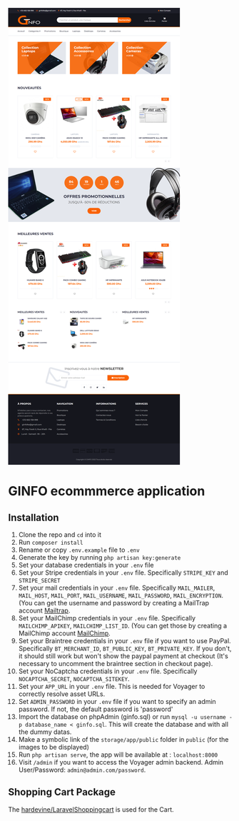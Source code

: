![LandingPage](https://github.com/AbdoulBaguiM/ginfo/blob/main/public/img/landingPage.png)

# GINFO ecommmerce application

## Installation

1. Clone the repo and `cd` into it
2. Run `composer install`
3. Rename or copy `.env.example` file to `.env`
4. Generate the key by running `php artisan key:generate`
5. Set your database credentials in your `.env` file
6. Set your Stripe credentials in your `.env` file. Specifically `STRIPE_KEY` and `STRIPE_SECRET`
7. Set your mail credentials in your `.env` file. Specifically `MAIL_MAILER`, `MAIL_HOST`, `MAIL_PORT`, `MAIL_USERNAME`, `MAIL_PASSWORD`, `MAIL_ENCRYPTION`. (You can get the username and password by creating a MailTrap account [Mailtrap](https://mailtrap.io/).
8. Set your MailChimp credentials in your `.env` file. Specifically `MAILCHIMP_APIKEY`, `MAILCHIMP_LIST_ID`. (You can get those by creating a MailChimp account [MailChimp](https://mailchimp.com/fr/).
9. Set your Braintree credentials in your `.env` file if you want to use PayPal. Specifically `BT_MERCHANT_ID`, `BT_PUBLIC_KEY`, `BT_PRIVATE_KEY`. If you don't, it should still work but won't show the paypal payment at checkout (It's necessary to uncomment the braintree section in checkout page).
10. Set your NoCaptcha credentials in your `.env` file. Specifically `NOCAPTCHA_SECRET`, `NOCAPTCHA_SITEKEY`.
11. Set your `APP_URL` in your `.env` file. This is needed for Voyager to correctly resolve asset URLs.
12. Set `ADMIN_PASSWORD` in your `.env` file if you want to specify an admin password. If not, the default password is 'password'
13. Import the database on phpAdmin (ginfo.sql) or run `mysql -u username -p database_name < ginfo.sql`. This will create the database and with all the dummy datas.
14. Make a symbolic link of the `storage/app/public` folder in `public` (for the images to be displayed)
15. Run `php artisan serve`, the app will be available at : `localhost:8000`
16. Visit `/admin` if you want to access the Voyager admin backend. Admin User/Password: `admin@admin.com/password`.

## Shopping Cart Package

The [hardevine/LaravelShoppingcart](https://github.com/hardevine/LaravelShoppingcart) is used for the Cart.
